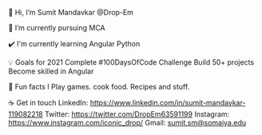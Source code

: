👋 Hi, I’m Sumit Mandavkar @Drop-Em

🌱 I’m currently pursuing MCA

✔️ I'm currently learning
Angular
Python

💡 Goals for 2021
Complete #100DaysOfCode Challenge
Build 50+ projects
Become skilled in Angular

🌴 Fun facts
I Play games. cook food. Recipes and stuff.

☕ Get in touch
LinkedIn: https://www.linkedin.com/in/sumit-mandavkar-119082218
Twitter: https://twitter.com/DropEm63591199
Instagram: https://www.instagram.com/iconic_drop/
Gmail: sumit.sm@somaiya.edu

<!---
Drop-Em/Drop-Em is a ✨ special ✨ repository because its `README.md` (this file) appears on your GitHub profile.
You can click the Preview link to take a look at your changes.
--->
